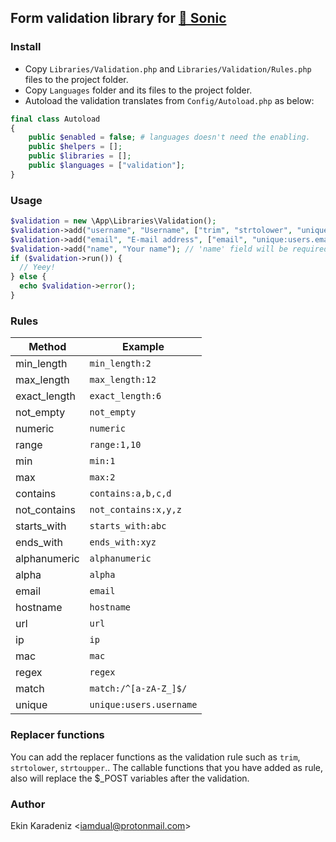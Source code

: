 ## Form validation library for [🦔 Sonic](https://github.com/iamdual/sonic)

### Install
* Copy `Libraries/Validation.php` and `Libraries/Validation/Rules.php` files to the project folder.
* Copy `Languages` folder and its files to the project folder.
* Autoload the validation translates from `Config/Autoload.php` as below:
```php
final class Autoload
{
    public $enabled = false; # languages doesn't need the enabling.
    public $helpers = [];
    public $libraries = [];
    public $languages = ["validation"];
}
```

### Usage
```php
$validation = new \App\Libraries\Validation();
$validation->add("username", "Username", ["trim", "strtolower", "unique:users.username", "min_length:3"]);
$validation->add("email", "E-mail address", ["email", "unique:users.email"]);
$validation->add("name", "Your name"); // 'name' field will be required.
if ($validation->run()) {
  // Yeey!
} else {
  echo $validation->error();
}
```

### Rules
| Method       | Example        |
|--------------|----------------|
| min_length   | `min_length:2`   |
| max_length   | `max_length:12`  |
| exact_length | `exact_length:6` |
| not_empty | `not_empty` |
| numeric | `numeric` |
| range | `range:1,10` |
| min | `min:1` |
| max | `max:2` |
| contains | `contains:a,b,c,d` |
| not_contains | `not_contains:x,y,z` |
| starts_with | `starts_with:abc` |
| ends_with | `ends_with:xyz` |
| alphanumeric | `alphanumeric` |
| alpha | `alpha` |
| email | `email` |
| hostname | `hostname` |
| url | `url` |
| ip | `ip` |
| mac | `mac` |
| regex | `regex` |
| match | `match:/^[a-zA-Z_]$/` |
| unique | `unique:users.username` |

### Replacer functions
You can add the replacer functions as the validation rule such as `trim`, `strtolower`, `strtoupper`.. The callable functions that you have added as rule, also will replace the $_POST variables after the validation.

### Author
Ekin Karadeniz &lt;iamdual@protonmail.com&gt;
